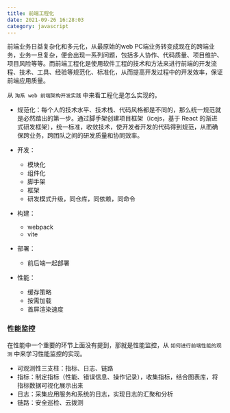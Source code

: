 ```yaml
---
title: 前端工程化
date: 2021-09-26 16:28:03
category: javascript
---
```

前端业务日益复杂化和多元化，从最原始的web PC端业务转变成现在的跨端业务，业务一旦复杂，便会出现一系列问题，包括多人协作、代码质量、项目维护、项目风险等等。而前端工程化是使用软件工程的技术和方法来进行前端的开发流程、技术、工具、经验等规范化、标准化，从而提高开发过程中的开发效率，保证前端应用质量。

从 `淘系 web 前端架构开发实践` 中来看工程化是怎么实现的。

*   规范化：每个人的技术水平、技术栈、代码风格都是不同的，那么统一规范就是必然踏出的第一步。通过脚手架创建项目框架（icejs，基于 React 的渐进式研发框架），统一标准，收敛技术，使开发者开发的代码得到规范，从而确保跨业务，跨团队之间的研发质量和协同效率。
*   开发：

    *   模块化
    *   组件化
    *   脚手架
    *   框架
    *   研发模式升级，同仓库，同依赖，同命令
*   构建：

    *   webpack
    *   vite
*   部署：

    *   前后端一起部署
*   性能：

    *   缓存策略
    *   按需加载
    *   首屏渲染速度

### 性能监控

在性能中一个重要的环节上面没有提到，那就是性能监控，从 `如何进行前端性能的观测` 中来学习性能监控的实现。

*   可观测性三支柱：指标、日志、链路
*   指标：制定指标（性能、错误信息、操作记录），收集指标，结合图表库，将指标数据可视化展示出来
*   日志：采集应用服务和系统的日志，实现日志的汇聚和分析
*   链路：安全巡检、云拨测
